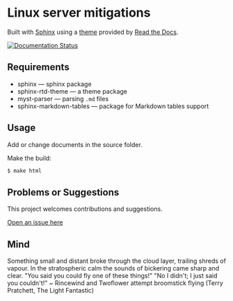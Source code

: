 # Linux server mitigations

Built with [Sphinx](https://www.sphinx-doc.org) using a [theme](https://github.com/readthedocs/sphinx_rtd_theme) provided
by [Read the Docs](https://readthedocs.org/).

[![Documentation Status](https://readthedocs.org/projects/blue-server/badge/?version=latest)](https://blue.tymyrddin.dev/projects/server/en/latest/?badge=latest)

## Requirements

* sphinx — sphinx package
* sphinx-rtd-theme — a theme package
* myst-parser — parsing `.md` files
* sphinx-markdown-tables — package for Markdown tables support

## Usage

Add or change documents in the source folder.

Make the build:
```bash
$ make html
```

## Problems or Suggestions

This project welcomes contributions and suggestions. 

[Open an issue here](https://github.com/tymyrddin/blue-server/issues)

## Mind

Something small and distant broke through the cloud layer, trailing shreds of vapour. In the stratospheric calm the sounds of bickering came sharp and clear. "You said you could fly one of these things!" "No I didn't; I just said you couldn't!" ~ Rincewind and Twoflower attempt broomstick flying (Terry Pratchett, The Light Fantastic)

